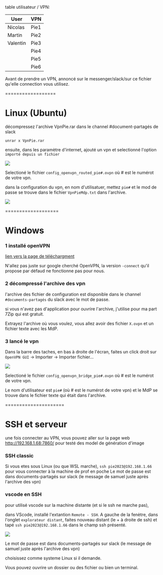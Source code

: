 table utilisateur / VPN:

| User     | VPN  |
|----------|------|
| Nicolas  | Pie1 |
| Martin   | Pie2 |
| Valentin | Pie3 |
|          | Pie4 |
|          | Pie5 |
|          | Pie6 |

Avant de prendre un VPN, annoncé sur le messenger/slack/sur ce fichier qu'elle connection vous utilisez.


==================

# Linux (Ubuntu)

décompressez l'archive VpnPie.rar dans le channel #document-partagés de slack

```unrar x VpnPie.rar```

ensuite,  dans les paramètre d'internet, ajouté un vpn et selectionné l'option `importé depuis un fichier`

![](./img/markdown/ubuntuVpn1.png)

Selectioné le fichier `config_openvpn_routed_pie#.ovpn` où # est le numérot de votre vpn.

dans la configuration du vpn, en nom d'utilisatuer, mettez `pie#` et le mod de passe se trouve dans le fichier `VpnPieMdp.txt` dans l'archive.

![](./img/markdown/set_pwd_vpn.png)

===================

# Windows

### 1 installé openVPN

[lien vers la page de téléchargment](https://openvpn.net/community-downloads/)

N'allez pas juste sur google cherché OpenVPN, la version `-connect` qu'il propose par défaud ne fonctionne pas pour nous. 

### 2 décompressé l'archive des vpn

l'archive des fichier de configuration est disponible dans le channel `#documents-partagés` du slack avec le mot de passe.

si vous n'avez pas d'application pour ouvrire l'archive, j'utilise pour ma part 7Zip qui est gratuit.

Extrayez l'archive où vous voulez, vous allez avoir des fichier `X.ovpn` et un fichier texte avec les MdP.

### 3 lancé le vpn

Dans la barre des taches, en bas à droite de l'écran, faites un click droit sur `OpenVPN GUI` -> Importer -> Importer fichier...

![](./img/markdown/windowsVpn.png)

Selectioné le fichier `config_openvpn_bridge_pie#.ovpn` où # est le numérot de votre vpn.

Le nom d'utilisateur est `pie#` (où # est le numérot de votre vpn) et le MdP se trouve dans le fichier texte qui était dans l'archive.


=====================

# SSH et serveur

une fois connecter au VPN, vous pouvez aller sur la page web http://192.168.1.68:7860/ pour testé des model de génération d'image

### SSH classic

Si vous etes sous Linux (ou que WSL marche), `ssh pie2023@192.168.1.66` pour vous connecter à la machine de prof en poche
Le mot de passe est dans documents-partagés sur slack (le message de samuel juste après l'archive des vpn)

### vscode en SSH

pour utilisé vscode sur la machine distante (et si le ssh ne marche pas),

dans VScode, installé l'extantion `Remote - SSH`. A gauche de la fenètre, dans l'onglet `explorateur distant`, faites nouveau distant (le + à droite de ssh) et tapé `ssh pie2023@192.168.1.66` dans le champ ssh présenté.

![](./img/markdown/remote_ssh.png)

Le mot de passe est dans documents-partagés sur slack (le message de samuel juste après l'archive des vpn)

choisissez comme systeme Linux si il demande.

Vous pouvez ouvrire un dossier ou des fichier ou bien un terminal.